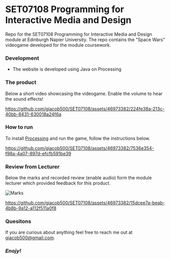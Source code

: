 # SET07108 Programming for Interactive Media and Design
Repo for the SET07108 Programming for Interactive Media and Design module at Edinburgh Napier University.
The repo contains the "Space Wars" videogame developed for the module coursework.

### Development
- The website is developed using Java on Processing

### The product

Below a short video showcasing the videogame. Enable the volume to hear the sound effects!

https://github.com/giacob500/SET07108/assets/46973382/224fe38a-213c-40bb-8431-630018a24f6a



### How to run
To install [Processing](https://processing.org/) and run the game, follow the instructions below.

https://github.com/giacob500/SET07108/assets/46973382/7536e354-f98a-4a07-897d-efcfb591be39

### Review from Lecturer
Below the marks and recorded review (enable audio) form the module lecturer which provided feedback for this product.

![Marks](https://github.com/giacob500/SET07108/assets/46973382/10171c25-b40e-45cc-952c-0a5a9e1b3793)

https://github.com/giacob500/SET07108/assets/46973382/15dcee7a-beab-4b8b-9a12-a112f511a0f8



### Quesitons
If you are curious about anything feel free to reach me out at giacob500@gmail.com.

### *Enojy!*
